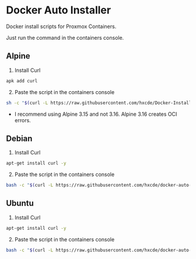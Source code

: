 # Docker Auto Installer
Docker install scripts for Proxmox Containers.

Just run the command in the containers console.

## Alpine
1. Install Curl
```bash
apk add curl
```
2. Paste the script in the containers console
```bash
sh -c "$(curl -L https://raw.githubusercontent.com/hxcde/Docker-Installer/main/alpine.sh)"
```
- I recommend using Alpine 3.15 and not 3.16. Alpine 3.16 creates OCI errors.
## Debian
1. Install Curl
```bash
apt-get install curl -y
```
2. Paste the script in the containers console
```bash
bash -c "$(curl -L https://raw.githubusercontent.com/hxcde/docker-auto-installer/main/debian.sh)"
```
## Ubuntu
1. Install Curl
```bash
apt-get install curl -y
```
2. Paste the script in the containers console
```bash
bash -c "$(curl -L https://raw.githubusercontent.com/hxcde/docker-auto-installer/main/ubuntu.sh)"
```
